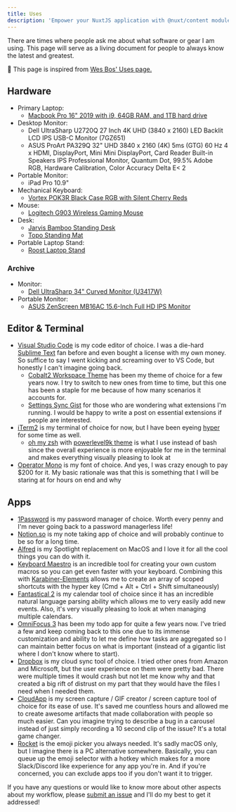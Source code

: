 ```yaml
---
title: Uses
description: 'Empower your NuxtJS application with @nuxt/content module: write in a content/ directory and fetch your Markdown, JSON, YAML and CSV files through a MongoDB like API, acting as a Git-based Headless CMS.'
---
```


There are times where people ask me about what software or gear I am using. This page will serve as a living document for people to always know the latest and greatest.

<p class="mt-3">
🎩 This page is inspired from <a href="https://wesbos.com/uses/">Wes Bos' Uses page.</a>
</p>

## Hardware

- Primary Laptop:
  - [Macbook Pro 16" 2019 with i9, 64GB RAM, and 1TB hard drive](https://www.apple.com/macbook-pro/)
- Desktop Monitor:
  - Dell UltraSharp U2720Q 27 Inch 4K UHD (3840 x 2160) LED Backlit LCD IPS USB-C Monitor (7GZ651)
  - ASUS ProArt PA329Q 32" UHD 3840 x 2160 (4K) 5ms (GTG) 60 Hz 4 x HDMI, DisplayPort, Mini Mini DisplayPort, Card Reader Built-in Speakers IPS Professional Monitor, Quantum Dot, 99.5% Adobe RGB, Hardware Calibration, Color Accuracy Delta E< 2
- Portable Monitor:
  - iPad Pro 10.9"
- Mechanical Keyboard:
  - [Vortex POK3R Black Case RGB with Silent Cherry Reds](https://mechanicalkeyboards.com/shop/index.php?l=product_detail&p=3527)
- Mouse:
  - [Logitech G903 Wireless Gaming Mouse](https://www.amazon.com/Logitech-LIGHTSPEED-POWERPLAY-Wireless-Compatibility/dp/B0716ZFWWV/ref=sr_1_1?s=electronics&ie=UTF8&qid=1548301629&sr=1-1&keywords=logitech+903)
- Desk:
  - [Jarvis Bamboo Standing Desk](https://www.fully.com/jarvis-adjustable-height-desk-bamboo.html)
  - [Topo Standing Mat](https://www.amazon.com/Ergodriven-Not-Flat-Anti-Fatigue-Calculated-Must-Have/dp/B00V3TO9EK/)
- Portable Laptop Stand:
  - [Roost Laptop Stand](https://www.therooststand.com/collections/roost-laptop-stand/products/roost-laptop-stand)

### Archive

- Monitor:
  - [Dell UltraSharp 34" Curved Monitor (U3417W)](https://deals.dell.com/mpp/productdetail/204g)
- Portable Monitor:
  - [ASUS ZenScreen MB16AC 15.6-Inch Full HD IPS Monitor](https://www.amazon.com/ASUS-ZenScreen-MB16AC-15-6-Inch-Monitor/dp/B071S84ZW7/ref=sr_1_2?s=electronics&ie=UTF8&qid=1548301672&sr=1-2&keywords=ASUS+ZenScreen+MB16AC+15.6-Inch+Full+HD+IPS+Monitor)

## Editor & Terminal

- [Visual Studio Code](https://code.visualstudio.com/) is my code editor of choice. I was a die-hard [Sublime Text](http://sublimetext.com/) fan before and even bought a license with my own money. So suffice to say I went kicking and screaming over to VS Code, but honestly I can't imagine going back.
  - [Cobalt2 Workspace Theme](https://github.com/wesbos/cobalt2-vscode) has been my theme of choice for a few years now. I try to switch to new ones from time to time, but this one has been a staple for me because of how many scenarios it accounts for.
  - [Settings Sync Gist](https://gist.github.com/bencodezen/49f33096bedcb0ab0b088232104a546b) for those who are wondering what extensions I'm running. I would be happy to write a post on essential extensions if people are interested.
- [iTerm2](https://iterm2.com/) is my terminal of choice for now, but I have been eyeing [hyper](https://hyper.is/) for some time as well.
  - [oh my zsh](https://ohmyz.sh/) with [powerlevel9k theme](https://github.com/bhilburn/powerlevel9k) is what I use instead of bash since the overall experience is more enjoyable for me in the terminal and makes everything visually pleasing to look at
- [Operator Mono](http://www.typography.com/fonts/operator/overview/) is my font of choice. And yes, I was crazy enough to pay \$200 for it. My basic rationale was that this is something that I will be staring at for hours on end and why

## Apps

- [1Password](https://1password.com) is my password manager of choice. Worth every penny and I'm never going back to a password managerless life!
- [Notion.so](https://www.notion.so/) is my note taking app of choice and will probably continue to be so for a long time.
- [Alfred](https://www.alfredapp.com/) is my Spotlight replacement on MacOS and I love it for all the cool things you can do with it.
- [Keyboard Maestro](https://www.keyboardmaestro.com/main/) is an incredible tool for creating your own custom macros so you can get even faster with your keyboard. Combining this with [Karabiner-Elements](https://github.com/tekezo/Karabiner-Elements) allows me to create an array of scoped shortcuts with the hyper key (Cmd + Alt + Ctrl + Shift simultaneously)
- [Fantastical 2](https://flexibits.com/fantastical) is my calendar tool of choice since it has an incredible natural language parsing ability which allows me to very easily add new events. Also, it's very visually pleasing to look at when managing multiple calendars.
- [OmniFocus 3](https://www.omnigroup.com/omnifocus) has been my todo app for quite a few years now. I've tried a few and keep coming back to this one due to its immense customization and ability to let me define how tasks are aggregated so I can maintain better focus on what is important (instead of a gigantic list where I don't know where to start).
- [Dropbox](https://www.dropbox.com) is my cloud sync tool of choice. I tried other ones from Amazon and Microsoft, but the user experience on them were pretty bad. There were multiple times it would crash but not let me know why and that created a big rift of distrust on my part that they would have the files I need when I needed them.
- [CloudApp](https://www.getcloudapp.com/) is my screen capture / GIF creator / screen capture tool of choice for its ease of use. It's saved me countless hours and allowed me to create awesome artifacts that made collaboration with people so much easier. Can you imagine trying to describe a bug in a carousel instead of just simply recording a 10 second clip of the issue? It's a total game changer.
- [Rocket](https://matthewpalmer.net/rocket/) is the emoji picker you always needed. It's sadly macOS only, but I imagine there is a PC alternative somewhere. Basically, you can queue up the emoji selector with a hotkey which makes for a more Slack/Discord like experience for any app you're in. And if you're concerned, you can exclude apps too if you don't want it to trigger.

If you have any questions or would like to know more about other aspects about my workflow, please [submit an issue](https://github.com/bencodezen/bencodezen/issues/new?issue%5Bassignee_id%5D=&issue%5Bmilestone_id%5D=) and I'll do my best to get it addressed!
